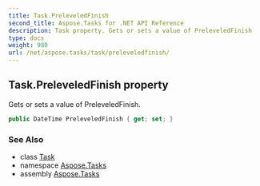 ```yaml
---
title: Task.PreleveledFinish
second_title: Aspose.Tasks for .NET API Reference
description: Task property. Gets or sets a value of PreleveledFinish
type: docs
weight: 980
url: /net/aspose.tasks/task/preleveledfinish/
---
```

## Task.PreleveledFinish property

Gets or sets a value of PreleveledFinish.

```csharp
public DateTime PreleveledFinish { get; set; }
```

### See Also

* class [Task](../)
* namespace [Aspose.Tasks](../../task/)
* assembly [Aspose.Tasks](../../../)


